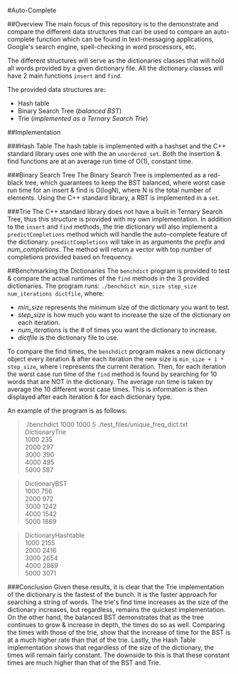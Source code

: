 #Auto-Complete

##Overview
The main focus of this repository is to the demonstrate and compare the different data structures that can be used to compare an auto-complete function which can be found in text-messaging applications, Google's search engine, spell-checking in word processors, etc.

The different structures will serve as the dictionaries classes that will hold all words provided by a given dictionary file. All the dictionary classes will have 2 main functions `insert` and `find`. 

The provided data structures are:

* Hash table
* Binary Search Tree (*balanced BST*)
* Trie (*implemented as a Ternary Search Trie*)


##Implementation

###Hash Table
The hash table is implemented with a hashset and the C++ standard library uses one with the an `unordered_set`. Both the insertion & find functions are at an average run time of O(1), constant time.

###Binary Search Tree
The Binary Search Tree is implemented as a red-black tree, which guarantees to keep the BST balanced, where worst case run time for an insert & find is O(logN), where N is the total number of elements. Using the C++ standard library, a RBT is implemented in a `set`.

###Trie
The C++ standard library does not have a built in Ternary Search Tree, thus this structure is provided with my own implementation. In addition to the `insert` and `find` methods, the trie dictionary will also implement a `predictCompletions` method which will handle the auto-complete feature of the dictionary. `predictCompletions` will take in as arguments the *prefix* and *num_completions*. The method will return a vector with top number of completions provided based on frequency. 

##Benchmarking the Dictionaries
The `benchdict` program is provided to test & compare the actual runtimes of the `find` methods in the 3 provided dictionaries. The program runs: `./benchdict min_size step_size num_iterations dictfile`, where: 

* *min_size* represents the minimum size of the dictionary you want to test.
* *step_size* is how much you want to increase the size of the dictionary on each iteration.
* *num_iterations* is the # of times you want the dictionary to increase.
* *dictfile* is the dictionary file to use.

To compare the find times, the `benchdict` program makes a new dictionary object every iteration & after each iteration the new size is `min_size + i * step_size`, where i represents the current iteration. Then, for each iteration the worst case run time of the `find` method is found by searching for 10 words that are NOT in the dictionary. The average run time is taken by average the 10 different worst case times. This is information is then displayed after each iteration & for each dictionary type. 

An example of the program is as follows:
> ./benchdict 1000 1000 5 ./test_files/unique_freq_dict.txt <br />
> DictionaryTrie<br />
> 1000    235<br />
> 2000    297<br />
> 3000    390<br />
> 4000    495<br />
> 5000    587<br />

> DictionaryBST<br />
> 1000    756<br />
> 2000    972<br />
> 3000    1242<br />
> 4000    1542<br />
> 5000    1869<br />

> DictionaryHashtable<br />
> 1000    2155<br />
> 2000    2416<br />
> 3000    2654<br />
> 4000    2869<br />
> 5000    3071<br /> 

###Conclusion
Given these results, it is clear that the Trie implementation of the dictionary is the fastest of the bunch. It is the faster approach for searching a string of words. The trie's find time increases as the size of the dictionary increases, but regardless, remains the quickest implementation. On the other hand, the balanced BST demonstrates that as the tree continues to grow & increase in depth, the times do so as well. Comparing the times with those of the trie, show that the increase of time for the BST is at a much higher rate than that of the trie. Lastly, the Hash Table implementation shows that regardless of the size of the dictionary, the times will remain fairly constant. The downside to this is that these constant times are much higher than that of the BST and Trie. 